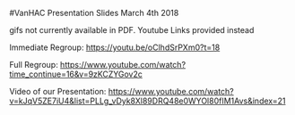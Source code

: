 #VanHAC Presentation Slides March 4th 2018

gifs not currently available in PDF. Youtube Links provided instead

Immediate Regroup:
https://youtu.be/oClhdSrPXm0?t=18

Full Regroup:
https://www.youtube.com/watch?time_continue=16&v=9zKCZYGov2c

Video of our Presentation:
https://www.youtube.com/watch?v=kJqV5ZE7iU4&list=PLLg_vDyk8Xl89DRQ48e0WYOl80fIM1Avs&index=21
